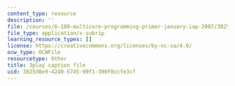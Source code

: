 ```yaml
---
content_type: resource
description: ''
file: /courses/6-189-multicore-programming-primer-january-iap-2007/3025d8e94240574599f1390f0ccfe3cf_G0iYkb9YiRg.vtt
file_type: application/x-subrip
learning_resource_types: []
license: https://creativecommons.org/licenses/by-nc-sa/4.0/
ocw_type: OCWFile
resourcetype: Other
title: 3play caption file
uid: 3025d8e9-4240-5745-99f1-390f0ccfe3cf
---
```

